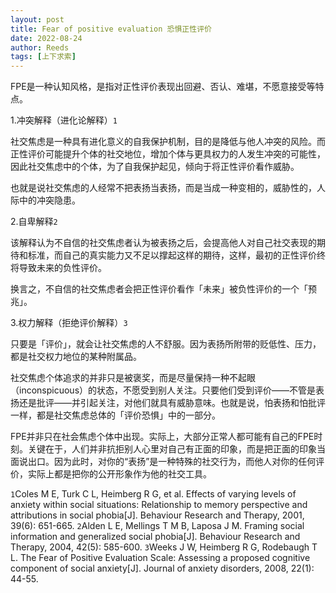 ```yaml
---
layout: post
title: Fear of positive evaluation 恐惧正性评价
date: 2022-08-24
author: Reeds
tags: [上下求索]
---
```


FPE是一种认知风格，是指对正性评价表现出回避、否认、难堪，不愿意接受等特点。

1.冲突解释（进化论解释）`1`

社交焦虑是一种具有进化意义的自我保护机制，目的是降低与他人冲突的风险。而正性评价可能提升个体的社交地位，增加个体与更具权力的人发生冲突的可能性，因此社交焦虑中的个体，为了自我保护起见，倾向于将正性评价看作威胁。

也就是说社交焦虑的人经常不把表扬当表扬，而是当成一种变相的，威胁性的，人际中的冲突隐患。

2.自卑解释`2`

该解释认为不自信的社交焦虑者认为被表扬之后，会提高他人对自己社交表现的期待和标准，而自己的真实能力又不足以撑起这样的期待，这样，最初的正性评价终将导致未来的负性评价。

换言之，不自信的社交焦虑者会把正性评价看作「未来」被负性评价的一个「预兆」。

3.权力解释（拒绝评价解释）`3`

只要是「评价」，就会让社交焦虑的人不舒服。因为表扬所附带的贬低性、压力，都是社交权力地位的某种附属品。

社交焦虑个体追求的并非只是被褒奖，而是尽量保持一种不起眼（inconspicuous）的状态，不愿受到别人关注。只要他们受到评价——不管是表扬还是批评——并引起关注，对他们就具有威胁意味。也就是说，怕表扬和怕批评一样，都是社交焦虑总体的「评价恐惧」中的一部分。

FPE并非只在社会焦虑个体中出现。实际上，大部分正常人都可能有自己的FPE时刻。关键在于，人们并非抗拒别人心里对自己有正面的印象，而是把正面的印象当面说出口。因为此时，对你的“表扬”是一种特殊的社交行为，而他人对你的任何评价，实际上都是把你的公开形象作为他的社交工具。



`1`Coles M E, Turk C L, Heimberg R G, et al. Effects of varying levels of anxiety within social situations: Relationship to memory perspective and attributions in social phobia[J]. Behaviour Research and Therapy, 2001, 39(6): 651-665.
`2`Alden L E, Mellings T M B, Laposa J M. Framing social information and generalized social phobia[J]. Behaviour Research and Therapy, 2004, 42(5): 585-600.
`3`Weeks J W, Heimberg R G, Rodebaugh T L. The Fear of Positive Evaluation Scale: Assessing a proposed cognitive component of social anxiety[J]. Journal of anxiety disorders, 2008, 22(1): 44-55.